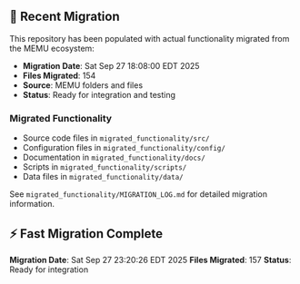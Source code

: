 
## 🔄 Recent Migration

This repository has been populated with actual functionality migrated from the MEMU ecosystem:

- **Migration Date**: Sat Sep 27 18:08:00 EDT 2025
- **Files Migrated**:      154
- **Source**: MEMU folders and files
- **Status**: Ready for integration and testing

### Migrated Functionality
- Source code files in `migrated_functionality/src/`
- Configuration files in `migrated_functionality/config/`
- Documentation in `migrated_functionality/docs/`
- Scripts in `migrated_functionality/scripts/`
- Data files in `migrated_functionality/data/`

See `migrated_functionality/MIGRATION_LOG.md` for detailed migration information.


## ⚡ Fast Migration Complete

**Migration Date**: Sat Sep 27 23:20:26 EDT 2025
**Files Migrated**:      157
**Status**: Ready for integration

